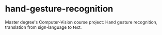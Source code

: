 # hand-gesture-recognition
Master degree's Computer-Vision course project: Hand gesture recognition, translation from sign-language to text.
